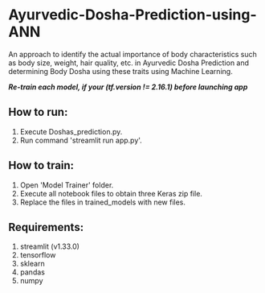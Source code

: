 # Ayurvedic-Dosha-Prediction-using-ANN
An approach to identify the actual importance of body characteristics such as body size, weight, hair quality, etc. in Ayurvedic Dosha Prediction and determining Body Dosha using these traits using Machine Learning.

***Re-train each model, if your (tf.__version__ != 2.16.1) before launching app***

## How to run:
1. Execute Doshas_prediction.py.
2. Run command 'streamlit run app.py'.

## How to train:
1. Open 'Model Trainer' folder.
2. Execute all notebook files to obtain three Keras zip file.
3. Replace the files in trained_models with new files.

## Requirements:
1. streamlit (v1.33.0)
2. tensorflow
3. sklearn
4. pandas
5. numpy
